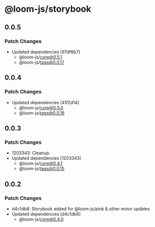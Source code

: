 # @loom-js/storybook

## 0.0.5

### Patch Changes

-   Updated dependencies [97df6b7]
    -   @loom-js/core@0.5.1
    -   @loom-js/tags@0.0.17

## 0.0.4

### Patch Changes

-   Updated dependencies [41f2d14]
    -   @loom-js/core@0.5.0
    -   @loom-js/tags@0.0.16

## 0.0.3

### Patch Changes

-   1203343: Cleanup.
-   Updated dependencies [1203343]
    -   @loom-js/core@0.4.1
    -   @loom-js/tags@0.0.15

## 0.0.2

### Patch Changes

-   d4c1db8: Storybook added for @loom-js/pink & other minor updates
-   Updated dependencies [d4c1db8]
    -   @loom-js/core@0.4.0
